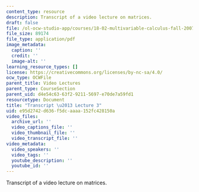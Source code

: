 ```yaml
---
content_type: resource
description: Transcript of a video lecture on matrices.
draft: false
file: /ol-ocw-studio-app/courses/18-02-multivariable-calculus-fall-2007/e95d2742d636f5dcaaaa152fc428150a_18_022007L03.pdf
file_size: 89174
file_type: application/pdf
image_metadata:
  caption: ''
  credit: ''
  image-alt: ''
learning_resource_types: []
license: https://creativecommons.org/licenses/by-nc-sa/4.0/
ocw_type: OCWFile
parent_title: Video Lectures
parent_type: CourseSection
parent_uid: d4e54c63-63f2-9211-5697-e70de7a59fd1
resourcetype: Document
title: "Transcript \u2013 Lecture 3"
uid: e95d2742-d636-f5dc-aaaa-152fc428150a
video_files:
  archive_url: ''
  video_captions_file: ''
  video_thumbnail_file: ''
  video_transcript_file: ''
video_metadata:
  video_speakers: ''
  video_tags: ''
  youtube_description: ''
  youtube_id: ''
---
```

Transcript of a video lecture on matrices.